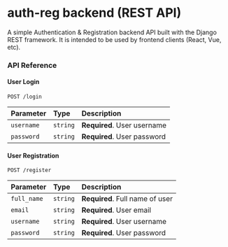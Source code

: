 
# auth-reg backend (REST API)

A simple Authentication & Registration backend API built with the Django REST framework. It is intended to be used by frontend clients (React, Vue, etc).


### API Reference

#### User Login

```http
POST /login
```

| Parameter | Type     | Description                |
| :-------- | :------- | :------------------------- |
| `username` | `string` | **Required**. User username |
| `password` | `string` | **Required**. User password |

#### User Registration

```http
POST /register
```

| Parameter | Type     | Description                       |
| :-------- | :------- | :-------------------------------- |
| `full_name`      | `string` | **Required**. Full name of user |
| `email`      | `string` | **Required**. User email|
| `username`      | `string` | **Required**. User username |
| `password`      | `string` | **Required**. User password |

